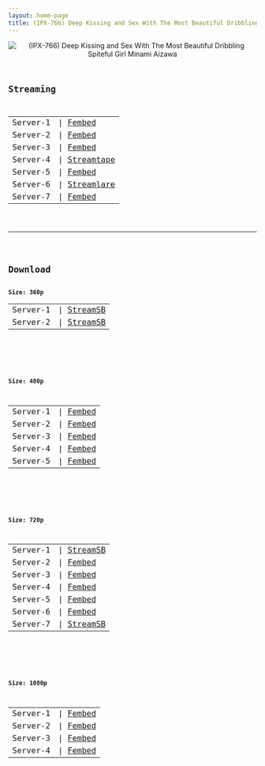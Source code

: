 ```yaml
---
layout: home-page
title: (IPX-766) Deep Kissing and Sex With The Most Beautiful Dribbling Spiteful Girl Minami Aizawa
---
```

<center>
<img src="https://blogger.googleusercontent.com/img/a/AVvXsEjS_qoDmAKtEn_Y5x1vcP1G8gcqq-f5o4B6rYw7iWUUu8kwXu1U9fyddpY3WroN3u-udrjd18FOCWwQLgMXBnMFnmbafyOMRkDw4wiO21y-JAzTQRLtR330XHC8N3vMX9MWLNHLGDikFlDZyQjKfvju4lmK9DekFUle2tPRFneUaOFmqKZd8-_YettD=s16000" alt="(IPX-766) Deep Kissing and Sex With The Most Beautiful Dribbling Spiteful Girl Minami Aizawa">
</center>
<pre><code>
<h2>Streaming</h2>
<table><tbody>
<tr>
<td>Server-1</td>
<td>| <a href="https://www.watchjavnow.xyz/f/r2j0gaek2d7wr7q" target="_blank">Fembed</a></td>
</tr>
<tr>
<td>Server-2</td>
<td>| <a href="https://fakyutube.com/f/jxl2yhd4nm01k-q" target="_blank">Fembed</a></td>
</tr>
<tr>
<td>Server-3</td>
<td>| <a href="https://javpoll.com/f/wr77-bnlpdzn8wz" target="_blank">Fembed</a></td>
</tr>
<tr>
<td>Server-4</td>
<td>| <a href="https://strtape.cloud/v/gobxdvlOzOtBo6/IPX-766-SEXTB.NET-11052021.mp4" target="_blank">Streamtape</a></td>
</tr>
<tr>
<td>Server-5</td>
<td>| <a href="https://mycloudzz.com/f/5j6e7cdm2y0jgxn" target="_blank">Fembed</a></td>
</tr>
<tr>
<td>Server-6</td>
<td>| <a href="https://streamlare.com/v/4j57gDmEM0WD26Xb" target="_blank">Streamlare</a></td>
</tr>
<tr>
<td>Server-7</td>
<td>| <a href="https://mycloudzz.com/f/6j7edc0nq1j8265" target="_blank">Fembed</a></td>
</tr>
</tbody></table>

<hr />

<h2>Download</h2>
<b>Size: 360p</b>
<table><tbody>
<tr>
<td>Server-1</td>
<td>| <a href="https://javside.com/d/mnzbhbjo000u.html" target="_blank">StreamSB</a></td>
</tr>
<tr>
<td>Server-2</td>
<td>| <a href="https://embed.casa/d/j1muxkoufbyn.html" target="_blank">StreamSB</a></td>
</tr>
</tbody></table>

<br />

<b>Size: 480p</b>
<table><tbody>
<tr>
<td>Server-1</td>
<td>| <a href="https://www.watchjavnow.xyz/f/r2j0gaek2d7wr7q" target="_blank">Fembed</a></td>
</tr>
<tr>
<td>Server-2</td>
<td>| <a href="https://fakyutube.com/f/jxl2yhd4nm01k-q" target="_blank">Fembed</a></td>
</tr>
<tr>
<td>Server-3</td>
<td>| <a href="https://javpoll.com/f/wr77-bnlpdzn8wz" target="_blank">Fembed</a></td>
</tr>
<tr>
<td>Server-4</td>
<td>| <a href="https://mycloudzz.com/f/5j6e7cdm2y0jgxn" target="_blank">Fembed</a></td>
</tr>
<tr>
<td>Server-5</td>
<td>| <a href="https://mycloudzz.com/f/6j7edc0nq1j8265" target="_blank">Fembed</a></td>
</tr>
</tbody></table>

<br />

<b>Size: 720p</b>
<table><tbody>
<tr>
<td>Server-1</td>
<td>| <a href="https://javside.com/d/mnzbhbjo000u.html" target="_blank">StreamSB</a></td>
</tr>
<tr>
<td>Server-2</td>
<td>| <a href="https://www.watchjavnow.xyz/f/r2j0gaek2d7wr7q" target="_blank">Fembed</a></td>
</tr>
<tr>
<td>Server-3</td>
<td>| <a href="https://fakyutube.com/f/jxl2yhd4nm01k-q" target="_blank">Fembed</a></td>
</tr>
<tr>
<td>Server-4</td>
<td>| <a href="https://javpoll.com/f/wr77-bnlpdzn8wz" target="_blank">Fembed</a></td>
</tr>
<tr>
<td>Server-5</td>
<td>| <a href="https://mycloudzz.com/f/5j6e7cdm2y0jgxn" target="_blank">Fembed</a></td>
</tr>
<tr>
<td>Server-6</td>
<td>| <a href="https://mycloudzz.com/f/6j7edc0nq1j8265" target="_blank">Fembed</a></td>
</tr>
<tr>
<td>Server-7</td>
<td>| <a href="https://embed.casa/d/j1muxkoufbyn.html" target="_blank">StreamSB</a></td>
</tr>
</tbody></table>

<br />

<b>Size: 1080p</b>
<table><tbody>
<tr>
<td>Server-1</td>
<td>| <a href="https://fakyutube.com/f/jxl2yhd4nm01k-q" target="_blank">Fembed</a></td>
</tr>
<tr>
<td>Server-2</td>
<td>| <a href="https://javpoll.com/f/wr77-bnlpdzn8wz" target="_blank">Fembed</a></td>
</tr>
<tr>
<td>Server-3</td>
<td>| <a href="https://mycloudzz.com/f/5j6e7cdm2y0jgxn" target="_blank">Fembed</a></td>
</tr>
<tr>
<td>Server-4</td>
<td>| <a href="https://mycloudzz.com/f/6j7edc0nq1j8265" target="_blank">Fembed</a></td>
</tr>
</tbody></table>
</code></pre>
